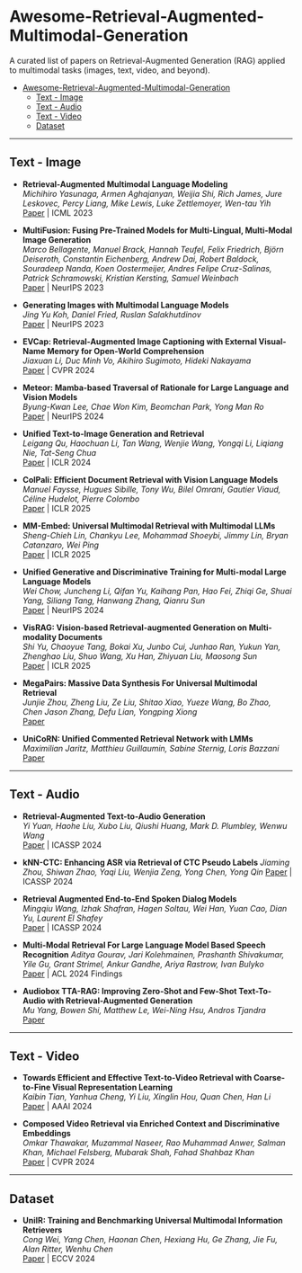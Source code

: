 # Awesome-Retrieval-Augmented-Multimodal-Generation
A curated list of papers on Retrieval-Augmented Generation (RAG) applied to multimodal tasks (images, text, video, and beyond).

<!-- Table of Contents -->
- [Awesome-Retrieval-Augmented-Multimodal-Generation](#awesome-retrieval-augmented-multimodal-generation)
  - [Text - Image](#text---image)
  - [Text - Audio](#text---audio)
  - [Text - Video](#text---video)
  - [Dataset](#dataset)

---

## Text - Image

- **Retrieval-Augmented Multimodal Language Modeling**  
  *Michihiro Yasunaga, Armen Aghajanyan, Weijia Shi, Rich James, Jure Leskovec, Percy Liang, Mike Lewis, Luke Zettlemoyer, Wen-tau Yih*  
  [Paper](https://arxiv.org/abs/2211.12561) | ICML 2023 

- **MultiFusion: Fusing Pre-Trained Models for Multi-Lingual, Multi-Modal Image Generation**  
  *Marco Bellagente, Manuel Brack, Hannah Teufel, Felix Friedrich, Björn Deiseroth, Constantin Eichenberg, Andrew Dai, Robert Baldock, Souradeep Nanda, Koen Oostermeijer, Andres Felipe Cruz-Salinas, Patrick Schramowski, Kristian Kersting, Samuel Weinbach*  
  [Paper](https://arxiv.org/abs/2305.15296) | NeurIPS 2023

- **Generating Images with Multimodal Language Models**  
  *Jing Yu Koh, Daniel Fried, Ruslan Salakhutdinov*  
  [Paper](https://arxiv.org/abs/2305.17216) | NeurIPS 2023

- **EVCap: Retrieval-Augmented Image Captioning with External Visual-Name Memory for Open-World Comprehension**  
  *Jiaxuan Li, Duc Minh Vo, Akihiro Sugimoto, Hideki Nakayama*  
  [Paper](https://arxiv.org/abs/2311.15879) | CVPR 2024

- **Meteor: Mamba-based Traversal of Rationale for Large Language and Vision Models**  
  *Byung-Kwan Lee, Chae Won Kim, Beomchan Park, Yong Man Ro*  
  [Paper](https://arxiv.org/abs/2405.15574) | NeurIPS 2024

- **Unified Text-to-Image Generation and Retrieval**  
  *Leigang Qu, Haochuan Li, Tan Wang, Wenjie Wang, Yongqi Li, Liqiang Nie, Tat-Seng Chua*  
  [Paper](https://arxiv.org/abs/2406.05814) | ICLR 2024

- **ColPali: Efficient Document Retrieval with Vision Language Models**  
  *Manuel Faysse, Hugues Sibille, Tony Wu, Bilel Omrani, Gautier Viaud, Céline Hudelot, Pierre Colombo*  
  [Paper](https://arxiv.org/abs/2407.01449) | ICLR 2025

- **MM-Embed: Universal Multimodal Retrieval with Multimodal LLMs**  
  *Sheng-Chieh Lin, Chankyu Lee, Mohammad Shoeybi, Jimmy Lin, Bryan Catanzaro, Wei Ping*  
  [Paper](https://arxiv.org/abs/2411.02571) | ICLR 2025

- **Unified Generative and Discriminative Training for Multi-modal Large Language Models**  
  *Wei Chow, Juncheng Li, Qifan Yu, Kaihang Pan, Hao Fei, Zhiqi Ge, Shuai Yang, Siliang Tang, Hanwang Zhang, Qianru Sun*  
  [Paper](https://arxiv.org/abs/2411.00304) | NeurIPS 2024

- **VisRAG: Vision-based Retrieval-augmented Generation on Multi-modality Documents**  
  *Shi Yu, Chaoyue Tang, Bokai Xu, Junbo Cui, Junhao Ran, Yukun Yan, Zhenghao Liu, Shuo Wang, Xu Han, Zhiyuan Liu, Maosong Sun*  
  [Paper](https://arxiv.org/abs/2410.10594) | ICLR 2025

- **MegaPairs: Massive Data Synthesis For Universal Multimodal Retrieval**  
  *Junjie Zhou, Zheng Liu, Ze Liu, Shitao Xiao, Yueze Wang, Bo Zhao, Chen Jason Zhang, Defu Lian, Yongping Xiong*  
  [Paper](https://arxiv.org/abs/2412.14475)

- **UniCoRN: Unified Commented Retrieval Network with LMMs**  
  *Maximilian Jaritz, Matthieu Guillaumin, Sabine Sternig, Loris Bazzani*  
  [Paper](https://arxiv.org/abs/2502.08254)

---

## Text - Audio

- **Retrieval-Augmented Text-to-Audio Generation**  
  *Yi Yuan, Haohe Liu, Xubo Liu, Qiushi Huang, Mark D. Plumbley, Wenwu Wang*  
  [Paper](https://arxiv.org/abs/2309.08051) | ICASSP 2024

- **kNN-CTC: Enhancing ASR via Retrieval of CTC Pseudo Labels**
  *Jiaming Zhou, Shiwan Zhao, Yaqi Liu, Wenjia Zeng, Yong Chen, Yong Qin*
  [Paper](https://arxiv.org/abs/2312.13560v2) | ICASSP 2024

- **Retrieval Augmented End-to-End Spoken Dialog Models**  
  *Mingqiu Wang, Izhak Shafran, Hagen Soltau, Wei Han, Yuan Cao, Dian Yu, Laurent El Shafey*  
  [Paper](https://arxiv.org/abs/2402.01828) | ICASSP 2024

- **Multi-Modal Retrieval For Large Language Model Based Speech Recognition**
  *Aditya Gourav, Jari Kolehmainen, Prashanth Shivakumar, Yile Gu, Grant Strimel, Ankur Gandhe, Ariya Rastrow, Ivan Bulyko*  
  [Paper](https://arxiv.org/abs/2406.09618) | ACL 2024 Findings

- **Audiobox TTA-RAG: Improving Zero-Shot and Few-Shot Text-To-Audio with Retrieval-Augmented Generation**  
  *Mu Yang, Bowen Shi, Matthew Le, Wei-Ning Hsu, Andros Tjandra*  
  [Paper](https://arxiv.org/abs/2411.05141)

---

## Text - Video

- **Towards Efficient and Effective Text-to-Video Retrieval with Coarse-to-Fine Visual Representation Learning**  
  *Kaibin Tian, Yanhua Cheng, Yi Liu, Xinglin Hou, Quan Chen, Han Li*  
  [Paper](https://arxiv.org/abs/2401.00701) | AAAI 2024

- **Composed Video Retrieval via Enriched Context and Discriminative Embeddings**  
  *Omkar Thawakar, Muzammal Naseer, Rao Muhammad Anwer, Salman Khan, Michael Felsberg, Mubarak Shah, Fahad Shahbaz Khan*  
  [Paper](https://arxiv.org/abs/2403.16997) | CVPR 2024

---

## Dataset

- **UniIR: Training and Benchmarking Universal Multimodal Information Retrievers**  
  *Cong Wei, Yang Chen, Haonan Chen, Hexiang Hu, Ge Zhang, Jie Fu, Alan Ritter, Wenhu Chen*  
  [Paper](https://arxiv.org/abs/2311.17136) | ECCV 2024
